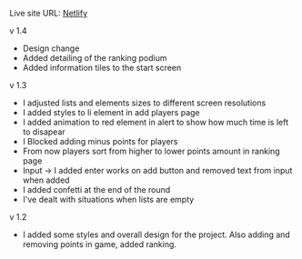 Live site URL: [Netlify](https://celebrated-dieffenbachia-bfb856.netlify.app/index.html)

v 1.4
- Design change
- Added detailing of the ranking podium
- Added information tiles to the start screen

v 1.3
- I adjusted lists and elements sizes to different screen resolutions
- I added styles to li element in add players page
- I added animation to red element in alert to show how much time is left to disapear
- I Blocked adding minus points for players
- From now players sort from higher to lower points amount in ranking page
- Input -> I added enter works on add button and removed text from input when added
- I added confetti at the end of the round
- I've dealt with situations when lists are empty

v 1.2
- I added some styles and overall design for the project. Also adding and removing points in game, added ranking.